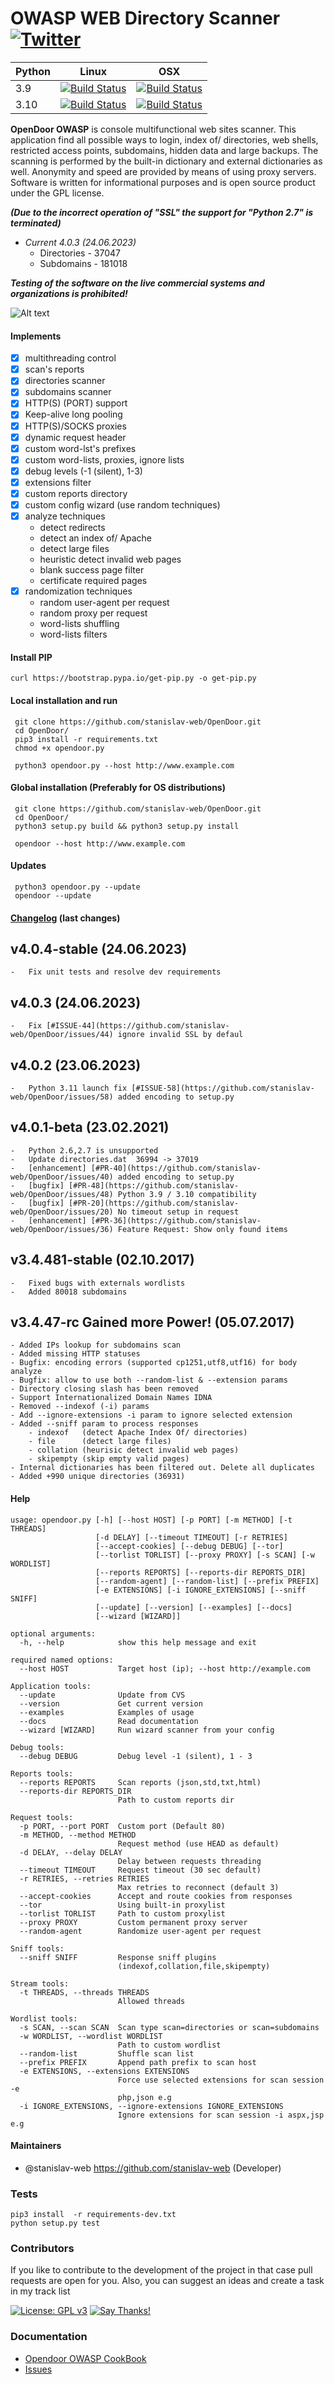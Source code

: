 OWASP WEB Directory Scanner [![Twitter](https://img.shields.io/twitter/url/https/github.com/stanislav-web/OpenDoor.svg?style=social)](https://twitter.com/intent/tweet?text=Wow:&url=https://github.com/stanislav-web/OpenDoor)
===============================================================================================================================================================================================================================

|Python | Linux | OSX |
|---	|---	|---|
|3.9   	| [![Build Status](https://travis-ci.org/stanislav-web/OpenDoor.svg?branch=master)](https://travis-ci.org/stanislav-web/OpenDoor)|[![Build Status](https://travis-ci.org/stanislav-web/OpenDoor.svg?branch=master)](https://travis-ci.org/stanislav-web/OpenDoor)   	|
|3.10   	| [![Build Status](https://travis-ci.org/stanislav-web/OpenDoor.svg?branch=master)](https://travis-ci.org/stanislav-web/OpenDoor)|[![Build Status](https://travis-ci.org/stanislav-web/OpenDoor.svg?branch=master)](https://travis-ci.org/stanislav-web/OpenDoor)   	|

**OpenDoor OWASP** is console multifunctional web sites scanner.
This application find all possible ways to login, index of/ directories, web shells, restricted access points, subdomains, hidden data and large backups.
The scanning is performed by the built-in dictionary and external dictionaries as well. Anonymity and speed are provided by means of using proxy servers.
Software is written for informational purposes and is open source product under the GPL license.

***(Due to the incorrect operation of "SSL" the support for "Python 2.7" is terminated)***
* *Current 4.0.3 (24.06.2023)*
    - Directories - 37047
    - Subdomains - 181018

***Testing of the software on the live commercial systems and organizations is prohibited!***

![Alt text](http://dl3.joxi.net/drive/2017/01/30/0001/0378/90490/90/e309742b5c.jpg "OpenDoor OWASP")

#### Implements
- [x] multithreading control
- [x] scan's reports
- [x] directories scanner
- [x] subdomains scanner
- [x] HTTP(S) (PORT) support
- [x] Keep-alive long pooling
- [x] HTTP(S)/SOCKS proxies
- [x] dynamic request header
- [x] custom word-lst's prefixes
- [x] custom word-lists, proxies, ignore lists
- [x] debug levels (-1 (silent), 1-3)
- [x] extensions filter
- [x] custom reports directory
- [x] custom config wizard (use random techniques)
- [x] analyze techniques
    * detect redirects
    * detect an index of/ Apache
    * detect large files
    * heuristic detect invalid web pages
    * blank success page filter
    * certificate required pages
- [x] randomization techniques
    * random user-agent per request
    * random proxy per request
    * word-lists shuffling
    * word-lists filters


#### Install PIP
```
curl https://bootstrap.pypa.io/get-pip.py -o get-pip.py
```

#### Local installation and run
```
 git clone https://github.com/stanislav-web/OpenDoor.git
 cd OpenDoor/
 pip3 install -r requirements.txt
 chmod +x opendoor.py

 python3 opendoor.py --host http://www.example.com
```

#### Global installation (Preferably for OS distributions)
```
 git clone https://github.com/stanislav-web/OpenDoor.git
 cd OpenDoor/
 python3 setup.py build && python3 setup.py install

 opendoor --host http://www.example.com
```


#### Updates
```
 python3 opendoor.py --update
 opendoor --update
```

#### [Changelog](CHANGELOG.md) (last changes)

v4.0.4-stable (24.06.2023)
---------------------------
    -   Fix unit tests and resolve dev requirements

v4.0.3 (24.06.2023)
---------------------------
    -   Fix [#ISSUE-44](https://github.com/stanislav-web/OpenDoor/issues/44) ignore invalid SSL by defaul  

v4.0.2 (23.06.2023)
---------------------------
    -   Python 3.11 launch fix [#ISSUE-58](https://github.com/stanislav-web/OpenDoor/issues/58) added encoding to setup.py 

v4.0.1-beta (23.02.2021)
---------------------------
    -   Python 2.6,2.7 is unsupported
    -   Update directories.dat  36994 -> 37019
    -   [enhancement] [#PR-40](https://github.com/stanislav-web/OpenDoor/issues/40) added encoding to setup.py 
    -   [bugfix] [#PR-48](https://github.com/stanislav-web/OpenDoor/issues/48) Python 3.9 / 3.10 compatibility
    -   [bugfix] [#PR-20](https://github.com/stanislav-web/OpenDoor/issues/20) No timeout setup in request
    -   [enhancement] [#PR-36](https://github.com/stanislav-web/OpenDoor/issues/36) Feature Request: Show only found items

v3.4.481-stable (02.10.2017)
---------------------------
    -   Fixed bugs with externals wordlists
    -   Added 80018 subdomains

v3.4.47-rc Gained more Power! (05.07.2017)
---------------------------
    - Added IPs lookup for subdomains scan
    - Added missing HTTP statuses
    - Bugfix: encoding errors (supported cp1251,utf8,utf16) for body analyze
    - Bugfix: allow to use both --random-list & --extension params
    - Directory closing slash has been removed
    - Support Internationalized Domain Names IDNA
    - Removed --indexof (-i) params
    - Add --ignore-extensions -i param to ignore selected extension
    - Added --sniff param to process responses
        - indexof   (detect Apache Index Of/ directories)
        - file      (detect large files)
        - collation (heurisic detect invalid web pages)
        - skipempty (skip empty valid pages)
    - Internal dictionaries has been filtered out. Delete all duplicates
    - Added +990 unique directories (36931)

#### Help
```
usage: opendoor.py [-h] [--host HOST] [-p PORT] [-m METHOD] [-t THREADS]
                   [-d DELAY] [--timeout TIMEOUT] [-r RETRIES]
                   [--accept-cookies] [--debug DEBUG] [--tor]
                   [--torlist TORLIST] [--proxy PROXY] [-s SCAN] [-w WORDLIST]
                   [--reports REPORTS] [--reports-dir REPORTS_DIR]
                   [--random-agent] [--random-list] [--prefix PREFIX]
                   [-e EXTENSIONS] [-i IGNORE_EXTENSIONS] [--sniff SNIFF]
                   [--update] [--version] [--examples] [--docs]
                   [--wizard [WIZARD]]

optional arguments:
  -h, --help            show this help message and exit

required named options:
  --host HOST           Target host (ip); --host http://example.com

Application tools:
  --update              Update from CVS
  --version             Get current version
  --examples            Examples of usage
  --docs                Read documentation
  --wizard [WIZARD]     Run wizard scanner from your config

Debug tools:
  --debug DEBUG         Debug level -1 (silent), 1 - 3

Reports tools:
  --reports REPORTS     Scan reports (json,std,txt,html)
  --reports-dir REPORTS_DIR
                        Path to custom reports dir

Request tools:
  -p PORT, --port PORT  Custom port (Default 80)
  -m METHOD, --method METHOD
                        Request method (use HEAD as default)
  -d DELAY, --delay DELAY
                        Delay between requests threading
  --timeout TIMEOUT     Request timeout (30 sec default)
  -r RETRIES, --retries RETRIES
                        Max retries to reconnect (default 3)
  --accept-cookies      Accept and route cookies from responses
  --tor                 Using built-in proxylist
  --torlist TORLIST     Path to custom proxylist
  --proxy PROXY         Custom permanent proxy server
  --random-agent        Randomize user-agent per request

Sniff tools:
  --sniff SNIFF         Response sniff plugins
                        (indexof,collation,file,skipempty)

Stream tools:
  -t THREADS, --threads THREADS
                        Allowed threads

Wordlist tools:
  -s SCAN, --scan SCAN  Scan type scan=directories or scan=subdomains
  -w WORDLIST, --wordlist WORDLIST
                        Path to custom wordlist
  --random-list         Shuffle scan list
  --prefix PREFIX       Append path prefix to scan host
  -e EXTENSIONS, --extensions EXTENSIONS
                        Force use selected extensions for scan session -e
                        php,json e.g
  -i IGNORE_EXTENSIONS, --ignore-extensions IGNORE_EXTENSIONS
                        Ignore extensions for scan session -i aspx,jsp e.g
```

#### Maintainers
- @stanislav-web <https://github.com/stanislav-web> (Developer)

### Tests
```
pip3 install  -r requirements-dev.txt
python setup.py test
```

### Contributors
If  you like to contribute to the development of the project in that case pull requests are open for you.
Also, you can suggest an ideas and create a task in my track list

[![License: GPL v3](https://img.shields.io/badge/License-GPL%20v3-blue.svg)](http://www.gnu.org/licenses/gpl-3.0)  [![Say Thanks!](https://img.shields.io/badge/Say%20Thanks-!-1EAEDB.svg)](https://saythanks.io/to/stanislav-web)  

### Documentation
- [Opendoor OWASP CookBook](https://github.com/stanislav-web/OpenDoor/wiki)
- [Issues](https://github.com/stanislav-web/OpenDoor/issues)

